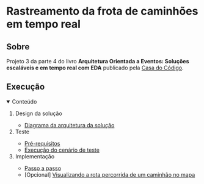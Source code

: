 # Rastreamento da frota de caminhões em tempo real

## Sobre

Projeto 3 da parte 4 do livro **Arquitetura Orientada a Eventos: Soluções escaláveis e em tempo real com EDA** publicado pela [Casa do Código](https://www.casadocodigo.com.br/).

## Execução

<!-- TABLE OF CONTENTS -->
<details open="open">
  <summary>Conteúdo</summary>
  <ol>    
    <li>
       <a>Design da solução</a>
    </li>
    <ul>
      <li>
        <a href="/cap12/execucao/design-solucao/diagrama-arquitetura-solucao.md">Diagrama da arquitetura da solução</a>
      </li>            	  
    </ul>
	<li>
       <a>Teste</a>
	</li>
	<ul>
      <li>
        <a href="/cap12/execucao/teste/teste-pre-requisitos.md">Pré-requisitos</a>
      </li>
	  <li>
        <a href="/cap12/execucao/teste/cenarios-de-teste.md">Execução do cenário de teste</a>
      </li>	  
	</ul>
	<li>
       <a>Implementação</a>
	</li>
	<ul>
      <li>
        <a href="/cap12/execucao/implementacao/passo-a-passo.md">Passo a passo</a>		
      </li>
	  <li>
        [Opcional] <a href="/cap12/execucao/implementacao/visualizando-a-rota-percorrida-de-um-caminhao-no-mapa.md">Visualizando a rota percorrida de um caminhão no mapa</a>
      </li>	  
	</ul>
  </ol>
</details>
